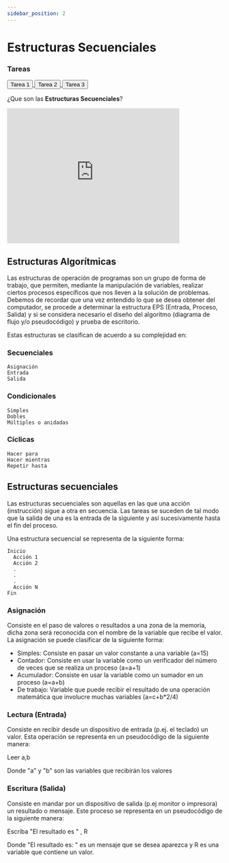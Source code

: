```yaml
---
sidebar_position: 2
---
```


# Estructuras Secuenciales

<div style={{ position: "relative" }}>
  <div className="card-demo cardDemo">
    <div className="card" style={{ backgroundColor: "#242526" }}>
      <div className="card__header">
        <h3 style={{ color: "#FFF", textAlign: "center" }}>Tareas</h3>
      </div>
      <div className="card__body">
        <a href="https://github.com/Agile-Innova-Academy/explorer-course/tree/main/2.%20Javascript/02-Estructuras-Secuenciales/Tarea-01" target="_blank">
          <button
            className="button button--primary button--block"
            style={{ marginBottom: "10px" }}
          >
            Tarea 1
          </button>
        </a>
        <a href="https://github.com/Agile-Innova-Academy/explorer-course/tree/main/2.%20Javascript/02-Estructuras-Secuenciales/Tarea-02" target="_blank">
          <button
            className="button button--primary button--block"
            style={{ marginBottom: "10px" }}
          >
            Tarea 2
          </button>
        </a>
        <a href="https://github.com/Agile-Innova-Academy/explorer-course/tree/main/2.%20Javascript/02-Estructuras-Secuenciales/Tarea-03" target="_blank">
          <button
            className="button button--primary button--block"
            style={{ marginBottom: "10px" }}
          >
            Tarea 3
          </button>
        </a>
      </div>
    </div>
  </div>
</div>

¿Que son las **Estructuras Secuenciales**?

<iframe width="80%" height="315" src="https://www.youtube.com/embed/hWGMaQf1pLU" title="YouTube video player" frameborder="0" allow="accelerometer; autoplay; clipboard-write; encrypted-media; gyroscope; picture-in-picture" allowFullScreen></iframe>

## Estructuras Algorítmicas

Las estructuras de operación de programas son un grupo de forma de trabajo, que permiten, mediante la manipulación de variables, realizar ciertos procesos específicos que nos lleven a la solución de problemas. Debemos de recordar que una vez entendido lo que se desea obtener del computador, se procede a determinar la estructura EPS (Entrada, Proceso, Salida) y si se considera necesario el diseño del algoritmo  (diagrama de flujo y/o pseudocódigo) y prueba de escritorio. 

Estas estructuras se clasifican de acuerdo a su complejidad en:

### Secuenciales
    Asignación
    Entrada
    Salida
### Condicionales
    Simples
    Dobles
    Múltiples o anidadas
### Cíclicas
    Hacer para
    Hacer mientras
    Repetir hasta

## Estructuras secuenciales

Las estructuras secuenciales son aquellas en las que una acción (instrucción) sigue a otra en secuencia. Las tareas se suceden de tal modo que la salida de una es la entrada de la siguiente y así sucesivamente hasta el fin del proceso.

Una estructura secuencial se representa de la siguiente forma:

  ~~~
  Inicio
    Acción 1
    Acción 2
    .
    .
    .
    Acción N
  Fin
  ~~~
### Asignación
Consiste en el paso de valores o resultados a una zona de la memoria, dicha zona será reconocida con el nombre de la variable que recibe el valor. La asignación se puede clasificar de la siguiente forma:

- Simples: Consiste en pasar un valor constante a una variable (a=15)
- Contador: Consiste en usar la variable como un verificador del número de veces que se realiza un proceso (a=a+1)
- Acumulador: Consiste en usar la variable como un sumador en un proceso (a=a+b)
- De trabajo: Variable que puede recibir el resultado de una operación matemática que involucre muchas variables (a=c+b*2/4)

### Lectura (Entrada)
Consiste en recibir desde un dispositivo de entrada (p.ej. el teclado) un valor. Esta operación se representa en un pseudocódigo de la siguiente manera:

Leer a,b

Donde "a" y "b" son las variables que recibirán los valores

### Escritura (Salida)
 Consiste en mandar por un dispositivo de salida (p.ej monitor o impresora) un resultado o mensaje. Este proceso se representa en un pseudocódigo de la siguiente manera:
 
 Escriba "El resultado es " , R
 
 Donde "El resultado es: " es un mensaje que se desea aparezca y R es una variable que contiene un valor.